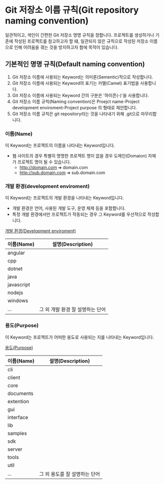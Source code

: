 # Git 저장소 이름 규칙(Git repository naming convention)

일관적이고, 색인이 간편한 Git 저장소 명명 규칙을 정합니다. 프로젝트를 생성하거나 기존에 작성된 프로젝트를 참고하고자 할 떄, 일관되지 않은 규칙으로 작성된 저장소 이름으로 인해 어려움을 겪는 것을 방지하고자 함에 목적이 있습니다.

## 기본적인 명명 규칙(Default naming convention)

1. Git 저장소 이름에 사용되는 Keyword는 의미론(Sementic)적으로 작성합니다.
2. Git 저장소 이름에 사용되는 Keyword의 표기는 카멜(Camel) 표기법을 사용합니다.
3. Git 저장소 이름에 사용되는 Keyword 간의 구분은 '하이픈(-)'을 사용합니다.
3. Git 저장소 이름 규칙(Naming convention)은 Proejct name-Project development enviroment-Project purpose 의 형태로 제안합니다.
4. Git 저장소 이름 규칙은 git repository라는 것을 나타내기 위해 .git으로 마무리합니다.

### 이름(Name)

이 Keyword는 프로젝트의 이름을 나타내는 Keyword입니다.

- 웹 사이트의 경우 특별히 명명한 프로젝트 명이 없을 경우 도메인(Domaion) 자체가 프로젝트 명이 될 수 있습니다. 
  - http://domain.com ➔ domain.com
  - http://sub.domain.com ➔ sub.domain.com

### 개발 환경(development enviroment)

이 Keyword는 프로젝트의 개발 환경을 나타내는 Keyword입니다.
- 개발 환경은 언어, 사용된 개발 도구, 운영 체제 등을 포함합니다.
- 특정 개발 환경에서만 프로젝트가 작동되는 경우 그 Keyword를 우선적으로 작성합니다.

[개발 환경(Development enviroment)](https://docs.google.com/spreadsheets/d/1hV5yFamunIxl8XgX0xQXBUziWIqdRslpjSdJql-uBlg/edit?usp=sharing)

|이름(Name)|설명(Description)|
|---|---|
|angular||
|cpp||
|dotnet||
|java||
|javascript||
|nodejs||
|windows||
|...|그 외 개발 환경 잘 설명하는 단어|

### 용도(Purpose)

이 Keyword는 프로젝트가 어떠한 용도로 사용되는 지를 나타내는 Keyword입니다.

[용도(Purpose)](https://docs.google.com/spreadsheets/d/14wVUWpTwmrm8KP6_1y41gWszT3BQvnHFi5rVdNN7NqY/edit?usp=sharing)

|이름(Name)|설명(Description)|
|---|---|
|cli||
|client||
|core||
|documents||
|extention||
|gui||
|interface||
|lib||
|samples||
|sdk||
|server||
|tools||
|util||
|...|그 외 용도를 잘 설명하는 단어|
